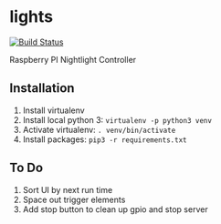 # lights
[![Build Status](https://travis-ci.org/Weizilla/lights.svg?branch=master)](https://travis-ci.org/Weizilla/lights)

Raspberry PI Nightlight Controller

## Installation
1. Install virtualenv
2. Install local python 3: `virtualenv -p python3 venv`
3. Activate virtualenv: `. venv/bin/activate`
4. Install packages: `pip3 -r requirements.txt`

## To Do
1. Sort UI by next run time
2. Space out trigger elements
3. Add stop button to clean up gpio and stop server

